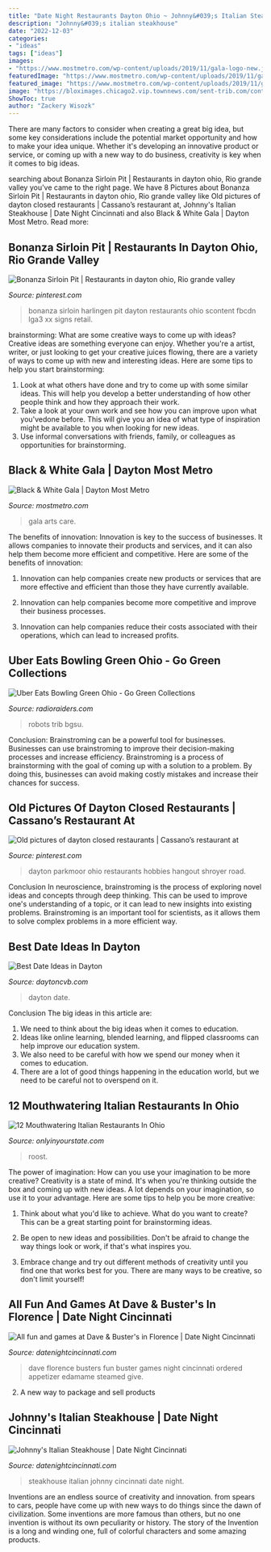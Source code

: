 ```yaml
---
title: "Date Night Restaurants Dayton Ohio ~ Johnny&#039;s Italian Steakhouse"
description: "Johnny&#039;s italian steakhouse"
date: "2022-12-03"
categories:
- "ideas"
tags: ["ideas"]
images:
- "https://www.mostmetro.com/wp-content/uploads/2019/11/gala-logo-new.jpg"
featuredImage: "https://www.mostmetro.com/wp-content/uploads/2019/11/gala-logo-new.jpg"
featured_image: "https://www.mostmetro.com/wp-content/uploads/2019/11/gala-logo-new.jpg"
image: "https://bloximages.chicago2.vip.townnews.com/sent-trib.com/content/tncms/assets/v3/editorial/1/1a/11a0dcfe-5cb1-11ea-9a4b-0f2be448b941/5e5d4c1e82da3.image.jpg?resize=1200%2C1200"
ShowToc: true
author: "Zackery Wisozk"
---
```



There are many factors to consider when creating a great big idea, but some key considerations include the potential market opportunity and how to make your idea unique. Whether it's developing an innovative product or service, or coming up with a new way to do business, creativity is key when it comes to big ideas.

	

		
searching about Bonanza Sirloin Pit | Restaurants in dayton ohio, Rio grande valley you've came to the right page. We have 8 Pictures about Bonanza Sirloin Pit | Restaurants in dayton ohio, Rio grande valley like Old pictures of dayton closed restaurants | Cassano’s restaurant at, Johnny&#039;s Italian Steakhouse | Date Night Cincinnati and also Black &amp; White Gala | Dayton Most Metro. Read more:
		
    
## Bonanza Sirloin Pit | Restaurants In Dayton Ohio, Rio Grande Valley

<img loading=lazy src="https://i.pinimg.com/originals/9e/86/91/9e86918ad974bb8cc00aa5c34e23ac5a.jpg" onerror="this.onerror=null;this.src='https://tse3.mm.bing.net/th?id=OIP.pQNVzeX6FnCFDr27_2u64QHaEx&amp;pid=15.1';" alt="Bonanza Sirloin Pit | Restaurants in dayton ohio, Rio grande valley">

_Source: pinterest.com_

>bonanza sirloin harlingen pit dayton restaurants ohio scontent fbcdn lga3 xx signs retail. 

	

brainstorming: What are some creative ways to come up with ideas?
Creative ideas are something everyone can enjoy. Whether you're a artist, writer, or just looking to get your creative juices flowing, there are a variety of ways to come up with new and interesting ideas. Here are some tips to help you start brainstorming: 
1. Look at what others have done and try to come up with some similar ideas. This will help you develop a better understanding of how other people think and how they approach their work. 
2. Take a look at your own work and see how you can improve upon what you'vedone before. This will give you an idea of what type of inspiration might be available to you when looking for new ideas. 
3. Use informal conversations with friends, family, or colleagues as opportunities for brainstorming.

    
## Black &amp; White Gala | Dayton Most Metro

<img loading=lazy src="https://www.mostmetro.com/wp-content/uploads/2019/11/gala-logo-new.jpg" onerror="this.onerror=null;this.src='https://tse1.mm.bing.net/th?id=OIP.20WKbO79gsA8qCXwM8WJ0wHaHK&amp;pid=15.1';" alt="Black &amp; White Gala | Dayton Most Metro">

_Source: mostmetro.com_

>gala arts care. 

	

The benefits of innovation:
Innovation is key to the success of businesses. It allows companies to innovate their products and services, and it can also help them become more efficient and competitive. Here are some of the benefits of innovation:
1. Innovation can help companies create new products or services that are more effective and efficient than those they have currently available.

2. Innovation can help companies become more competitive and improve their business processes.

3. Innovation can help companies reduce their costs associated with their operations, which can lead to increased profits.

    
## Uber Eats Bowling Green Ohio - Go Green Collections

<img loading=lazy src="https://bloximages.chicago2.vip.townnews.com/sent-trib.com/content/tncms/assets/v3/editorial/1/1a/11a0dcfe-5cb1-11ea-9a4b-0f2be448b941/5e5d4c1e82da3.image.jpg?resize=1200%2C1200" onerror="this.onerror=null;this.src='https://tse4.mm.bing.net/th?id=OIP.35rj5uG6B7aZkO8JtH0edAHaHa&amp;pid=15.1';" alt="Uber Eats Bowling Green Ohio - Go Green Collections">

_Source: radioraiders.com_

>robots trib bgsu. 

	

Conclusion: Brainstroming can be a powerful tool for businesses.
Businesses can use brainstroming to improve their decision-making processes and increase efficiency. Brainstroming is a process of brainstorming with the goal of coming up with a solution to a problem. By doing this, businesses can avoid making costly mistakes and increase their chances for success.

    
## Old Pictures Of Dayton Closed Restaurants | Cassano’s Restaurant At

<img loading=lazy src="https://i.pinimg.com/236x/9a/2d/12/9a2d12450a893e11ac998acfd2315c81--high-schools-ohio.jpg" onerror="this.onerror=null;this.src='https://tse2.mm.bing.net/th?id=OIP.jYlYQqtdQ73Jnypa_CcNaQAAAA&amp;pid=15.1';" alt="Old pictures of dayton closed restaurants | Cassano’s restaurant at">

_Source: pinterest.com_

>dayton parkmoor ohio restaurants hobbies hangout shroyer road. 

	

Conclusion
In neuroscience, brainstroming is the process of exploring novel ideas and concepts through deep thinking. This can be used to improve one's understanding of a topic, or it can lead to new insights into existing problems. Brainstroming is an important tool for scientists, as it allows them to solve complex problems in a more efficient way.

    
## Best Date Ideas In Dayton

<img loading=lazy src="https://assets.simpleviewinc.com/simpleview/image/fetch/c_fill,h_313,q_75,w_500/https://lh4.googleusercontent.com/h6BzI7UA5zKJch6ufAaXYe1yzFJUJL46kL2O0rHUzdu819S2LYR6TB-2JB7A3PfKYenV5HyFaRLjede9o0mEQoC_jVhO2yz-i2Q3C-Nbx0qIUjhgdCOeQbXWxsjqO-YzXV9Pq2A" onerror="this.onerror=null;this.src='https://tse4.mm.bing.net/th?id=OIP.KVhi_KrKNB0-Ke2pr_UpzwHaEo&amp;pid=15.1';" alt="Best Date Ideas in Dayton">

_Source: daytoncvb.com_

>dayton date. 

	

Conclusion
The big ideas in this article are:
1. We need to think about the big ideas when it comes to education.
2. Ideas like online learning, blended learning, and flipped classrooms can help improve our education system.
3. We also need to be careful with how we spend our money when it comes to education.
4. There are a lot of good things happening in the education world, but we need to be careful not to overspend on it.

    
## 12 Mouthwatering Italian Restaurants In Ohio

<img loading=lazy src="https://cdn.onlyinyourstate.com/wp-content/uploads/2015/08/10013500_823835537659518_8970063021327288195_n-700x525.jpg" onerror="this.onerror=null;this.src='https://tse2.mm.bing.net/th?id=OIP.Tu2Zk86c4H33zgiYF3bWTQHaFj&amp;pid=15.1';" alt="12 Mouthwatering Italian Restaurants In Ohio">

_Source: onlyinyourstate.com_

>roost. 

	

The power of imagination: How can you use your imagination to be more creative?
Creativity is a state of mind. It's when you're thinking outside the box and coming up with new ideas. A lot depends on your imagination, so use it to your advantage. Here are some tips to help you be more creative:
1. Think about what you'd like to achieve. What do you want to create? This can be a great starting point for brainstorming ideas.

2. Be open to new ideas and possibilities. Don't be afraid to change the way things look or work, if that's what inspires you.

3. Embrace change and try out different methods of creativity until you find one that works best for you. There are many ways to be creative, so don't limit yourself!

    
## All Fun And Games At Dave &amp; Buster&#039;s In Florence | Date Night Cincinnati

<img loading=lazy src="https://datenightcincinnati.com/wp-content/uploads/sites/52/2017/04/File_002.jpeg" onerror="this.onerror=null;this.src='https://tse1.mm.bing.net/th?id=OIP.XBH4sV0vwZqH1LjKONCnrgHaFj&amp;pid=15.1';" alt="All fun and games at Dave &amp; Buster&#039;s in Florence | Date Night Cincinnati">

_Source: datenightcincinnati.com_

>dave florence busters fun buster games night cincinnati ordered appetizer edamame steamed give. 

	

2. A new way to package and sell products

    
## Johnny&#039;s Italian Steakhouse | Date Night Cincinnati

<img loading=lazy src="https://datenightcincinnati.com/wp-content/uploads/sites/52/2016/04/Johnnys-1.jpg" onerror="this.onerror=null;this.src='https://tse4.mm.bing.net/th?id=OIP.UdQ5CTVjv9pigFY-cRWrHwHaE7&amp;pid=15.1';" alt="Johnny&#039;s Italian Steakhouse | Date Night Cincinnati">

_Source: datenightcincinnati.com_

>steakhouse italian johnny cincinnati date night. 

	

Inventions are an endless source of creativity and innovation. from spears to cars, people have come up with new ways to do things since the dawn of civilization. Some inventions are more famous than others, but no one invention is without its own peculiarity or history. The story of the Invention is a long and winding one, full of colorful characters and some amazing products.

